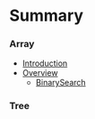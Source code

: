 # Summary
### Array
* [Introduction](README.md)
* [Overview](Array/array.md)
    * [BinarySearch](Array/BinarySearch/root.md)

### Tree